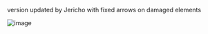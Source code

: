 version updated by Jericho with fixed arrows on damaged elements

![image](https://user-images.githubusercontent.com/93654396/142718337-0241c62e-adbf-4e72-94d3-504229bcfc96.png)
